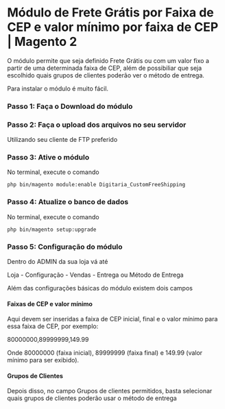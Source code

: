 # Módulo de Frete Grátis por Faixa de CEP e valor mínimo por faixa de CEP | Magento 2

O módulo permite que seja definido Frete Grátis ou com um valor fixo a partir de uma determinada faixa de CEP, além de possibiliar que seja escolhido quais grupos de clientes poderão ver o método de entrega.

Para instalar o módulo é muito fácil.

### Passo 1: Faça o Download do módulo

### Passo 2: Faça o upload dos arquivos no seu servidor

Utilizando seu cliente de FTP preferido

### Passo 3: Ative o módulo

No terminal, execute o comando 
```
php bin/magento module:enable Digitaria_CustomFreeShipping
```

### Passo 4: Atualize o banco de dados

No terminal, execute o comando 
```
php bin/magento setup:upgrade
```

### Passo 5: Configuração do módulo

Dentro do ADMIN da sua loja vá até

Loja - Configuração - Vendas - Entrega ou Método de Entrega

Além das configurações básicas do módulo existem dois campos

#### Faixas de CEP e valor mínimo

Aqui devem ser inseridas a faixa de CEP inicial, final e o valor mínimo para essa faixa de CEP, por exemplo:

80000000,89999999,149.99

Onde 80000000 (faixa inicial), 89999999 (faixa final) e 149.99 (valor mínimo para ser exibido).

#### Grupos de Clientes

Depois disso, no campo Grupos de clientes permitidos, basta selecionar quais grupos de clientes poderão usar o método de entrega

